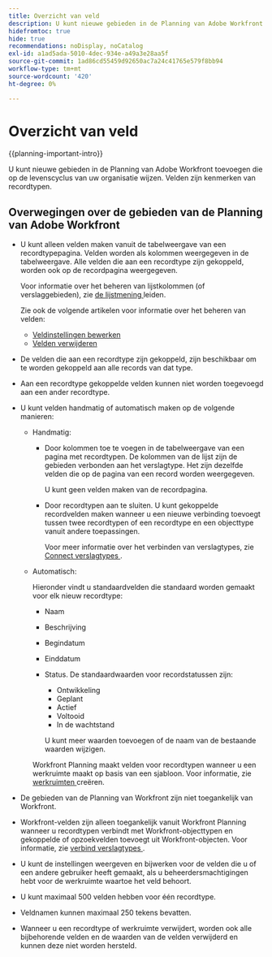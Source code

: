 ```yaml
---
title: Overzicht van veld
description: U kunt nieuwe gebieden in de Planning van Adobe Workfront toevoegen die op de levenscyclus van uw organisatie wijzen. Velden zijn kenmerken van recordtypen.
hidefromtoc: true
hide: true
recommendations: noDisplay, noCatalog
exl-id: a1ad5ada-5010-4dec-934e-a49a3e28aa5f
source-git-commit: 1ad86cd55459d92650ac7a24c41765e579f8bb94
workflow-type: tm+mt
source-wordcount: '420'
ht-degree: 0%

---
```


# Overzicht van veld

<!--
title: Field overview
description: You can add new fields in Adobe Workfront Planning that reflect your organization's lifecycle. Fields are attributes of record types. 
hidefromtoc: yes
author: Alina
feature: Work Management (***************WE NEED A NEW ONE HERE***********)
role: User, Admin
hide: yes
-->

<!--update the metadata with real information when making this available in TOC and in the left nav-->

{{planning-important-intro}}

U kunt nieuwe gebieden in de Planning van Adobe Workfront toevoegen die op de levenscyclus van uw organisatie wijzen. Velden zijn kenmerken van recordtypen.


## Overwegingen over de gebieden van de Planning van Adobe Workfront

* U kunt alleen velden maken vanuit de tabelweergave van een recordtypepagina. Velden worden als kolommen weergegeven in de tabelweergave. Alle velden die aan een recordtype zijn gekoppeld, worden ook op de recordpagina weergegeven.

  Voor informatie over het beheren van lijstkolommen (of verslaggebieden), zie [ de lijstmening ](/help/quicksilver/planning/views/manage-the-table-view.md) leiden.

  Zie ook de volgende artikelen voor informatie over het beheren van velden:

   * [Veldinstellingen bewerken](/help/quicksilver/planning/fields/edit-fields.md)
   * [Velden verwijderen](/help/quicksilver/planning/fields/delete-fields.md)

* De velden die aan een recordtype zijn gekoppeld, zijn beschikbaar om te worden gekoppeld aan alle records van dat type. <!--will this change and will the fields be available for other record types, too?! Also, the next bullet might need to change too if this one changes -->

* Aan een recordtype gekoppelde velden kunnen niet worden toegevoegd aan een ander recordtype. <!-- this will change when they open the Field library tab when creating a field-->

* U kunt velden handmatig of automatisch maken op de volgende manieren:

   * Handmatig:

      * Door kolommen toe te voegen in de tabelweergave van een pagina met recordtypen. De kolommen van de lijst zijn de gebieden verbonden aan het verslagtype. Het zijn dezelfde velden die op de pagina van een record worden weergegeven.

        U kunt geen velden maken van de recordpagina.

      * Door recordtypen aan te sluiten. U kunt gekoppelde recordvelden maken wanneer u een nieuwe verbinding toevoegt tussen twee recordtypen of een recordtype en een objecttype vanuit andere toepassingen.

        <!--* Importing record types with fields using a CSV or an Excel file. - this is not available yet-->

        Voor meer informatie over het verbinden van verslagtypes, zie [ Connect verslagtypes ](/help/quicksilver/planning/architecture/connect-record-types.md).

     <!--* By importing record types using an Excel or CSV file. For more information, see [Create record types](/help/quicksilver/planning/architecture/create-record-types.md). -->

   * Automatisch:

     Hieronder vindt u standaardvelden die standaard worden gemaakt voor elk nieuw recordtype:

      * Naam
      * Beschrijving
      * Begindatum
      * Einddatum
      * Status. De standaardwaarden voor recordstatussen zijn:
         * Ontwikkeling
         * Geplant
         * Actief
         * Voltooid
         * In de wachtstand

        U kunt meer waarden toevoegen of de naam van de bestaande waarden wijzigen.

     Workfront Planning maakt velden voor recordtypen wanneer u een werkruimte maakt op basis van een sjabloon. Voor informatie, zie [ werkruimten ](/help/quicksilver/planning/architecture/create-workspaces.md) creëren.

* De gebieden van de Planning van Workfront zijn niet toegankelijk van Workfront.

* Workfront-velden zijn alleen toegankelijk vanuit Workfront Planning wanneer u recordtypen verbindt met Workfront-objecttypen en gekoppelde of opzoekvelden toevoegt uit Workfront-objecten. Voor informatie, zie [ verbind verslagtypes ](/help/quicksilver/planning/architecture/connect-record-types.md).

* U kunt de instellingen weergeven en bijwerken voor de velden die u of een andere gebruiker heeft gemaakt, als u beheerdersmachtigingen hebt voor de werkruimte waartoe het veld behoort.

* U kunt maximaal 500 velden hebben voor één recordtype.

* Veldnamen kunnen maximaal 250 tekens bevatten.

* Wanneer u een recordtype of werkruimte verwijdert, worden ook alle bijbehorende velden en de waarden van de velden verwijderd en kunnen deze niet worden hersteld. <!-- this might change with a possible recycle bin solution?!-->
